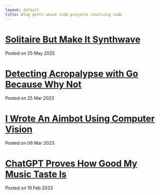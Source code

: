 ```yaml
---
layout: default
title: Blog posts about side projects involving code
---
```

# [Solitaire But Make It Synthwave](https://notaswe.github.io/notablog/2025/05/25/Solitaire-But-Make-It-Synthwave.html)

Posted on 25 May 2025

# [Detecting Acropalypse with Go Because Why Not](https://notaswe.github.io/notablog/2023/03/25/Detecting-Acropalypse-with-Go-Because-Why-Not.html)

Posted on 25 Mar 2023

# [I Wrote An Aimbot Using Computer Vision](https://notaswe.github.io/notablog/2023/03/06/I-Wrote-An-Aimbot-Using-Computer-Vision.html)

Posted on 06 Mar 2023

# [ChatGPT Proves How Good My Music Taste Is](https://notaswe.github.io/notablog/2023/02/19/ChatGPT-Proves-How-Good-My-Music-Taste-Is.html)

Posted on 19 Feb 2023